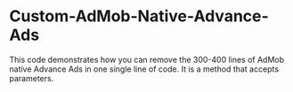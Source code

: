 # Custom-AdMob-Native-Advance-Ads
This code demonstrates how you can remove the 300-400 lines of AdMob native Advance Ads in one single line of code. It is a method that accepts parameters. 
